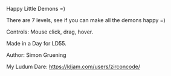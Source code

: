 Happy Little Demons =)

There are 7 levels, see if you can make all the demons happy =)

Controls: Mouse click, drag, hover.

Made in a Day for LD55.


Author: Simon Gruening

My Ludum Dare: https://ldjam.com/users/zirconcode/ 
